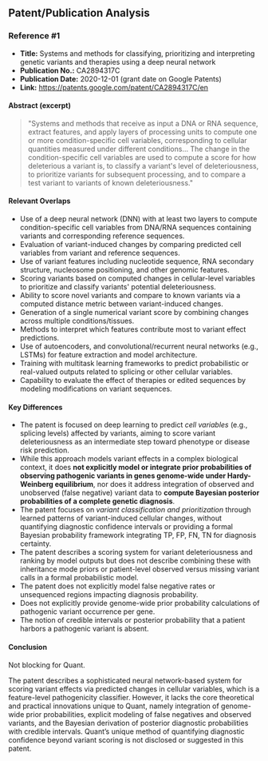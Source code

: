 ## Patent/Publication Analysis

### Reference #1

- **Title:** Systems and methods for classifying, prioritizing and interpreting genetic variants and therapies using a deep neural network  
- **Publication No.:** CA2894317C  
- **Publication Date:** 2020-12-01 (grant date on Google Patents)  
- **Link:** https://patents.google.com/patent/CA2894317C/en

#### Abstract (excerpt)

> "Systems and methods that receive as input a DNA or RNA sequence, extract features, and apply layers of processing units to compute one or more condition-specific cell variables, corresponding to cellular quantities measured under different conditions... The change in the condition-specific cell variables are used to compute a score for how deleterious a variant is, to classify a variant's level of deleteriousness, to prioritize variants for subsequent processing, and to compare a test variant to variants of known deleteriousness."

#### Relevant Overlaps

- Use of a deep neural network (DNN) with at least two layers to compute condition-specific cell variables from DNA/RNA sequences containing variants and corresponding reference sequences.
- Evaluation of variant-induced changes by comparing predicted cell variables from variant and reference sequences.
- Use of variant features including nucleotide sequence, RNA secondary structure, nucleosome positioning, and other genomic features.
- Scoring variants based on computed changes in cellular-level variables to prioritize and classify variants' potential deleteriousness.
- Ability to score novel variants and compare to known variants via a computed distance metric between variant-induced changes.
- Generation of a single numerical variant score by combining changes across multiple conditions/tissues.
- Methods to interpret which features contribute most to variant effect predictions.
- Use of autoencoders, and convolutional/recurrent neural networks (e.g., LSTMs) for feature extraction and model architecture.
- Training with multitask learning frameworks to predict probabilistic or real-valued outputs related to splicing or other cellular variables.
- Capability to evaluate the effect of therapies or edited sequences by modeling modifications on variant sequences.

#### Key Differences

- The patent is focused on deep learning to predict *cell variables* (e.g., splicing levels) affected by variants, aiming to score variant deleteriousness as an intermediate step toward phenotype or disease risk prediction.
- While this approach models variant effects in a complex biological context, it does **not explicitly model or integrate prior probabilities of observing pathogenic variants in genes genome-wide under Hardy-Weinberg equilibrium**, nor does it address integration of observed and unobserved (false negative) variant data to **compute Bayesian posterior probabilities of a complete genetic diagnosis**.
- The patent focuses on *variant classification and prioritization* through learned patterns of variant-induced cellular changes, without quantifying diagnostic confidence intervals or providing a formal Bayesian probability framework integrating TP, FP, FN, TN for diagnosis certainty.
- The patent describes a scoring system for variant deleteriousness and ranking by model outputs but does not describe combining these with inheritance mode priors or patient-level observed versus missing variant calls in a formal probabilistic model.
- The patent does not explicitly model false negative rates or unsequenced regions impacting diagnosis probability.
- Does not explicitly provide genome-wide prior probability calculations of pathogenic variant occurrence per gene.
- The notion of credible intervals or posterior probability that a patient harbors a pathogenic variant is absent.

#### Conclusion

Not blocking for Quant.

The patent describes a sophisticated neural network-based system for scoring variant effects via predicted changes in cellular variables, which is a feature-level pathogenicity classifier. However, it lacks the core theoretical and practical innovations unique to Quant, namely integration of genome-wide prior probabilities, explicit modeling of false negatives and observed variants, and the Bayesian derivation of posterior diagnostic probabilities with credible intervals. Quant’s unique method of quantifying diagnostic confidence beyond variant scoring is not disclosed or suggested in this patent.
